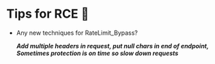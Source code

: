 # Tips for RCE 🏇

- Any new techniques for RateLimit_Bypass?
 
   ***Add multiple headers in request, put null chars in end of endpoint, Sometimes protection is on time so slow down requests***
